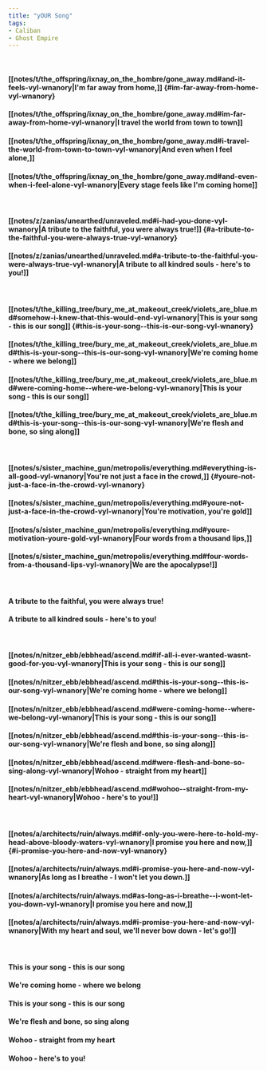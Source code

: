 ```yaml
---
title: "yOUR Song"
tags:
- Caliban
- Ghost Empire
---
```

&nbsp;
#### [[notes/t/the_offspring/ixnay_on_the_hombre/gone_away.md#and-it-feels-vyl-wnanory|I'm far away from home,]] {#im-far-away-from-home-vyl-wnanory}
#### [[notes/t/the_offspring/ixnay_on_the_hombre/gone_away.md#im-far-away-from-home-vyl-wnanory|I travel the world from town to town]]
#### [[notes/t/the_offspring/ixnay_on_the_hombre/gone_away.md#i-travel-the-world-from-town-to-town-vyl-wnanory|And even when I feel alone,]]
#### [[notes/t/the_offspring/ixnay_on_the_hombre/gone_away.md#and-even-when-i-feel-alone-vyl-wnanory|Every stage feels like I'm coming home]]
&nbsp;
#### [[notes/z/zanias/unearthed/unraveled.md#i-had-you-done-vyl-wnanory|A tribute to the faithful, you were always true!]] {#a-tribute-to-the-faithful-you-were-always-true-vyl-wnanory}
#### [[notes/z/zanias/unearthed/unraveled.md#a-tribute-to-the-faithful-you-were-always-true-vyl-wnanory|A tribute to all kindred souls - here's to you!]]
&nbsp;
#### [[notes/t/the_killing_tree/bury_me_at_makeout_creek/violets_are_blue.md#somehow-i-knew-that-this-would-end-vyl-wnanory|This is your song - this is our song]] {#this-is-your-song--this-is-our-song-vyl-wnanory}
#### [[notes/t/the_killing_tree/bury_me_at_makeout_creek/violets_are_blue.md#this-is-your-song--this-is-our-song-vyl-wnanory|We're coming home - where we belong]]
#### [[notes/t/the_killing_tree/bury_me_at_makeout_creek/violets_are_blue.md#were-coming-home--where-we-belong-vyl-wnanory|This is your song - this is our song]]
#### [[notes/t/the_killing_tree/bury_me_at_makeout_creek/violets_are_blue.md#this-is-your-song--this-is-our-song-vyl-wnanory|We're flesh and bone, so sing along]]
&nbsp;
#### [[notes/s/sister_machine_gun/metropolis/everything.md#everything-is-all-good-vyl-wnanory|You're not just a face in the crowd,]] {#youre-not-just-a-face-in-the-crowd-vyl-wnanory}
#### [[notes/s/sister_machine_gun/metropolis/everything.md#youre-not-just-a-face-in-the-crowd-vyl-wnanory|You're motivation, you're gold]]
#### [[notes/s/sister_machine_gun/metropolis/everything.md#youre-motivation-youre-gold-vyl-wnanory|Four words from a thousand lips,]]
#### [[notes/s/sister_machine_gun/metropolis/everything.md#four-words-from-a-thousand-lips-vyl-wnanory|We are the apocalypse!]]
&nbsp;
#### A tribute to the faithful, you were always true!
#### A tribute to all kindred souls - here's to you!
&nbsp;
#### [[notes/n/nitzer_ebb/ebbhead/ascend.md#if-all-i-ever-wanted-wasnt-good-for-you-vyl-wnanory|This is your song - this is our song]]
#### [[notes/n/nitzer_ebb/ebbhead/ascend.md#this-is-your-song--this-is-our-song-vyl-wnanory|We're coming home - where we belong]]
#### [[notes/n/nitzer_ebb/ebbhead/ascend.md#were-coming-home--where-we-belong-vyl-wnanory|This is your song - this is our song]]
#### [[notes/n/nitzer_ebb/ebbhead/ascend.md#this-is-your-song--this-is-our-song-vyl-wnanory|We're flesh and bone, so sing along]]
#### [[notes/n/nitzer_ebb/ebbhead/ascend.md#were-flesh-and-bone-so-sing-along-vyl-wnanory|Wohoo - straight from my heart]]
#### [[notes/n/nitzer_ebb/ebbhead/ascend.md#wohoo--straight-from-my-heart-vyl-wnanory|Wohoo - here's to you!]]
&nbsp;
#### [[notes/a/architects/ruin/always.md#if-only-you-were-here-to-hold-my-head-above-bloody-waters-vyl-wnanory|I promise you here and now,]] {#i-promise-you-here-and-now-vyl-wnanory}
#### [[notes/a/architects/ruin/always.md#i-promise-you-here-and-now-vyl-wnanory|As long as I breathe - I won't let you down.]]
#### [[notes/a/architects/ruin/always.md#as-long-as-i-breathe--i-wont-let-you-down-vyl-wnanory|I promise you here and now,]]
#### [[notes/a/architects/ruin/always.md#i-promise-you-here-and-now-vyl-wnanory|With my heart and soul, we'll never bow down - let's go!]]
&nbsp;
#### This is your song - this is our song
#### We're coming home - where we belong
#### This is your song - this is our song
#### We're flesh and bone, so sing along
#### Wohoo - straight from my heart
#### Wohoo - here's to you!
